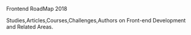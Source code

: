 Frontend RoadMap 2018

Studies,Articles,Courses,Challenges,Authors on Front-end Development and Related Areas.